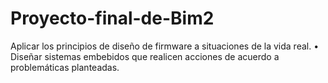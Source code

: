 # Proyecto-final-de-Bim2
Aplicar los principios de diseño de firmware a situaciones de la vida real.  • Diseñar sistemas embebidos que realicen acciones de acuerdo a problemáticas planteadas.

